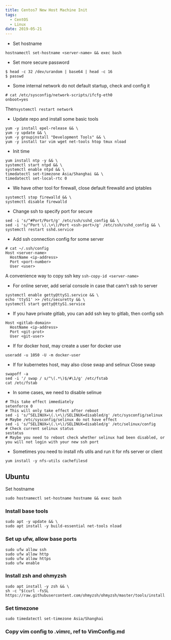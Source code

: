 ```yaml
---
title: Centos7 New Host Machine Init
tags:
  - CentOS
  - Linux
date: 2019-05-21
---
```


* Set hostname
```shell
hostnamectl set-hostname <server-name> && exec bash
```

* Set more secure password
```
$ head -c 32 /dev/urandom | base64 | head -c 16
$ passwd
```

<!-- more -->

* Some internal network do not default startup, check and config it
```shell
# cat /etc/sysconfig/network-scripts/ifcfg-eth0
onboot=yes
```
Then`systemctl restart network`

* Update repo and install some basic tools
```shell
yum -y install epel-release && \
yum -y update && \
yum -y groupinstall "Development Tools" && \
yum -y install tar vim wget net-tools htop tmux nload
```

* Init time
```shell
yum install ntp -y && \
systemctl start ntpd && \
systemctl enable ntpd && \
timedatectl set-timezone Asia/Shanghai && \
timedatectl set-local-rtc 0
```

* We have other tool for firewall, close default firewalld and iptables
```shell
systemctl stop firewalld && \
systemctl disable firewalld
```


* Change ssh to specify port for secure
```shell
sed -i 's/^#Port/Port/g' /etc/ssh/sshd_config && \
sed -i 's/^Port \(.\+\)/Port <ssh-port>/g' /etc/ssh/sshd_config && \
systemctl restart sshd.service
```

* Add ssh connection config for some server
```shell
# cat ~/.ssh/config
Host <server-name>
  HostName <ip-address>
  Port <port-number>
  User <user>
```
A convenience way to copy ssh key `ssh-copy-id <server-name>`

* For online server, add serial console in case that cann't ssh to server
```shell
systemctl enable getty@ttyS1.service && \
echo 'ttyS1' >> /etc/securetty && \
systemctl start getty@ttyS1.service
```

* If you have private gitlab, you can add ssh key to gitlab,  then config ssh
```shell
Host <gitlab-domain>
  HostName <ip-address>
  Port <git-prot>
  User <git-user>
```

* If for docker host, may create a user for docker use
```
useradd -u 1050 -U -m docker-user
```

* If for kubernetes host, may also close swap and selinux
Close swap
```
swapoff -a
sed -i '/ swap / s/^\(.*\)$/#\1/g' /etc/fstab
cat /etc/fstab
```
* In some cases, we need to disable selinue
```
# This take effect immediately
setenforce 0
# This will only take effect after reboot
sed -i 's/^SELINUX=\(.\+\)/SELINUX=disabled/g' /etc/sysconfig/selinux
# Maybe /etc/sysconfig/selinux do not have effect
sed -i 's/^SELINUX=\(.\+\)/SELINUX=disabled/g' /etc/selinux/config
# Check current selinux status
sestatus
# Maybe you need to reboot check whether selinux had been disabled, or you will not login with your new ssh port
```

* Sometimes you need to install nfs utils and run it for nfs server or client
```
yum install -y nfs-utils cachefilesd
```

## Ubuntu

Set hostname
```shell
sudo hostnamectl set-hostname hostname && exec bash
```

### Install base tools
```
sudo apt -y update && \
sudo apt install -y build-essential net-tools nload
```

### Set up ufw, allow base ports
```
sudo ufw allow ssh
sudo ufw allow http
sudo ufw allow https
sudo ufw enable
```

### Install zsh and ohmyzsh
```
sudo apt install -y zsh && \
sh -c "$(curl -fsSL https://raw.githubusercontent.com/ohmyzsh/ohmyzsh/master/tools/install.sh)"
```

### Set timezone
```
sudo timedatectl set-timezone Asia/Shanghai
```

### Copy vim config to .vimrc, ref to VimConfig.md